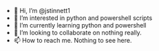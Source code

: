- 👋 Hi, I’m @jstinnett1
- 👀 I’m interested in python and powershell scripts
- 🌱 I’m currently learning python and powershell
- 💞️ I’m looking to collaborate on nothing really.
- 📫 How to reach me. Nothing to see here.

<!---
jstinnett1/jstinnett1 is a ✨ special ✨ repository because its `README.md` (this file) appears on your GitHub profile.
You can click the Preview link to take a look at your changes.
--->
